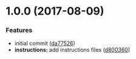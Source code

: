 <a name="1.0.0"></a>
# 1.0.0 (2017-08-09)


### Features

* initial commit ([da77526](https://github.com/adonisjs/adonis-cors/commit/da77526))
* **instructions:** add instructions files ([d800360](https://github.com/adonisjs/adonis-cors/commit/d800360))



